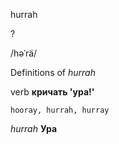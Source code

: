 hurrah

?

/həˈrä/

Definitions of _hurrah_

verb
**кричать 'ура!'**

    hooray, hurrah, hurray

_hurrah_
**Ура**